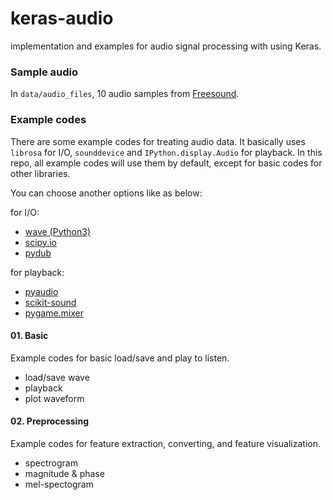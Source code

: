 # keras-audio

implementation and examples for audio signal processing with using Keras. 




### Sample audio

In ```data/audio_files```, 10 audio samples from [Freesound](https://freesound.org/). 


### Example codes

There are some example codes for treating audio data. 
It basically uses ```librosa``` for I/O, ```sounddevice``` and ```IPython.display.Audio``` for playback.
In this repo, all example codes will use them by default, 
except for basic codes for other libraries. 

You can choose another options like as below:

for I/O:

- [wave (Python3)](https://docs.python.org/3/library/wave.html)
- [scipy.io](https://docs.scipy.org/doc/scipy/reference/io.html)
- [pydub](https://docs.python.org/3/library/wave.html)

for playback:

- [pyaudio](https://people.csail.mit.edu/hubert/pyaudio/docs/)
- [scikit-sound](http://work.thaslwanter.at/sksound/html/)
- [pygame.mixer](https://www.pygame.org/docs/ref/mixer.html)


#### 01. Basic

Example codes for basic load/save and play to listen. 

- load/save wave
- playback
- plot waveform

#### 02. Preprocessing

Example codes for feature extraction, converting, and feature visualization.

- spectrogram
- magnitude & phase
- mel-spectogram 